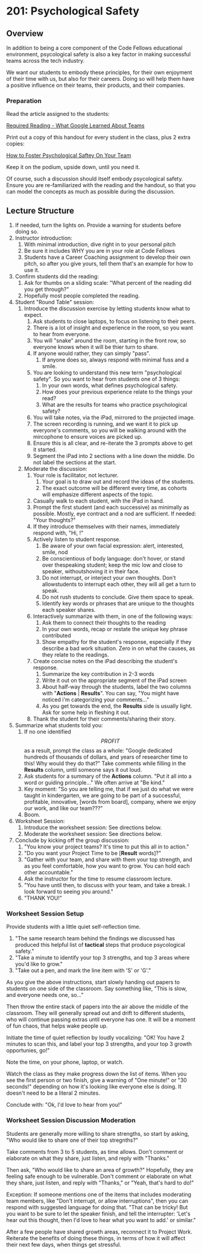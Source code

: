 # 201: Psychological Safety

## Overview

In addition to being a core component of the Code Fellows educational environment, psycological safety is also a key factor in making successful teams across the tech industry. 

We want our students to embody these principles, for their own enjoyment of their time with us, but also for their careers. Doing so will help them have a positive influence on their teams, their products, and their companies. 

### Preparation

Read the article assigned to the students: 

[Required Reading - What Google Learned About Teams](https://www.nytimes.com/2016/02/28/magazine/what-google-learned-from-its-quest-to-build-the-perfect-team.html)

Print out a copy of this handout for every student in the class, plus 2 extra copies:

[How to Foster Psychological Saftey On Your Team](https://docs.google.com/document/d/19Uag1d1kcTNOq4fRDGN1TnJVfdocNuZphD3JaTP-glo)

Keep it on the podium, upside down, until you need it. 

Of course, such a discussion should itself embody psycological safety. Ensure you are re-familiarized with the reading and the handout, so that you can model the concepts as much as possible during the discussion. 

## Lecture Structure
1. If needed, turn the lights on. Provide a warning for students before doing so. 
1. Instructor introduction:
    1. With minimal introduction, dive right in to your personal pitch
    1. Be sure it includes WHY you are in your role at Code Fellows
    1. Students have a Career Coaching assignment to develop their own pitch, so after you give yours, tell them that's an example for how to use it. 
1. Confirm students did the reading:
    1. Ask for thumbs on a sliding scale: "What percent of the reading did you get through?"
    1. Hopefully most people completed the reading. 
1. Student "Round Table" session: 
    1. Introduce the discussion exercise by letting students know what to expect.
        1. Ask students to close laptops, to focus on listening to their peers. 
        1. There is a lot of insight and experience in the room, so you want to hear from everyone. 
        1. You will "snake" around the room, starting in the front row, so everyone knows when it will be thier turn to share. 
        1. If anyone would rather, they can simply "pass".
            1. If anyone does so, always respond with minimal fuss and a smile. 
        1. You are looking to understand this new term "psychological safety". So you want to hear from students one of 3 things:
            1. In your own words, what defines psychological safety.
            1. How does your previous experience relate to the things your read?
            1. What are the results for teams who practice psychological safety?
        1. You will take notes, via the iPad, mirrored to the projected image. 
        1. The screen recording is running, and we want it to pick up everyone's comments, so you will be walking around with the mircophone to ensure voices are picked up.
        1. Ensure this is all clear, and re-iterate the 3 prompts above to get it started.
        1. Segment the iPad into 2 sections with a line down the middle. Do not label the sections at the start. 
    1. Moderate the discussion:  
        1. Your role is facilitator, not lecturer. 
            1. Your goal is to draw out and record the ideas of the students. 
            1. The exact outcome will be different every time, as cohorts will emphasize different aspects of the topic. 
        1. Casually walk to each student, with the iPad in hand.
        1. Prompt the first student (and each successive) as minimally as possible. Mostly, eye contract and a nod are sufficient. If needed: "Your thoughts?"
        1. If they introduce themselves with their names, immediately respond with, "Hi, <name>!"
        1. Actively listen to student response.
            1. Be aware of your own facial expression: alert, interested, smile, nod
            1. Be conscientious of body language: don't hover, or stand over thespeaking student; keep the mic low and close to speaker, withoutshoving it in their face. 
            1. Do not interrupt, or interject your own thoughts. Don't allowstudents to interrupt each other, they will all get a turn to speak. 
            1. Do not rush students to conclude. Give them space to speak.
            1. Identify key words or phrases that are unique to the thoughts each speaker shares. 
        1. Interactively summarize with them, in one of the following ways:
            1. Ask them to connect their thoughts to the reading
            1. In your own words, recap or restate the unique key phrase contributed 
            1. Show empathy for the student's response, especially if they describe a bad work situation. Zero in on what the causes, as they relate to the readings. 
        1. Create concise notes on the iPad describing the student's response.
            1. Summarize the key contribution in 2-3 words 
            1. Write it out on the appropriate segment of the iPad screen
            1. About half-way through the students, label the two columns with "**Actions** | **Results**". You can say, "You might have noticed i'm categorizing your comments..."
            1. As you get towards the end, the **Results** side is usually light. Ask for some help in fleshing it out. 
        1. Thank the student for their comments/sharing their story.
1. Summarize what students told you: 
    1. If no one identified $$ PROFIT $$ as a result, prompt the class as a whole: "Google dedicated hundreds of thousands of dollars, and years of researcher time to this! Why would they do that?" Take comments while filling in the **Results** column, until someone says it out loud.
    1. Ask students for a summary of the **Actions** column. "Put it all into a word or guiding principle..." We often arrive at "Be kind."
    1. Key moment: "So you are telling me, that if we just do what we were taught in kindergarten, we are going to be part of a successful, profitable, innovative, [words from board], company, where we enjoy our work, and like our team???" 
    1. Boom. 
1. Worksheet Session:
    1. Introduce the worksheet session: See directions below.
    1. Moderate the worksheet session: See directions below.
1. Conclude by kicking off the group discussion:
    1. "You know your project teams? It's time to put this all in to action."
    1. "Do you want your Project Time to be [**Result** words]?"
    1. "Gather with your team, and share with them your top strength, and as you feel comfortable, how you want to grow. You can hold each other accountable."
    1. Ask the instructor for the time to resume classroom lecture. 
    1. "You have until then, to discuss with your team, and take a break. I look forward to seeing you around."
    1. "THANK YOU!"

### Worksheet Session Setup

Provide students with a little quiet self-reflection time. 

1. "The same research team behind the findings we discussed has produced this helpful list of **tactical** steps that produce psycological safety." 
1. "Take a minute to identify your top 3 strengths, and top 3 areas where you'd like to grow."
1. "Take out a pen, and mark the line item with 'S' or 'G'."

As you give the above instructions, start slowly handing out papers to students on one side of the classroom. Say something like, "This is slow, and everyone needs one, so..." 

Then throw the entire stack of papers into the air above the middle of the classroom. They will generally spread out and drift to different students, who will continue passing extras until everyone has one. It will be a moment of fun chaos, that helps wake people up. 

Initiate the time of quiet reflection by loudly vocalizing: "OK! You have 2 minutes to scan this, and label your top 3 strengths, and your top 3 growth opportunies, go!" 

Note the time, on your phone, laptop, or watch. 

Watch the class as they make progress down the list of items. When you see the first person or two finish, give a warning of "One minute!" or "30 seconds!" depending on how it's looking like everyone else is doing. It doesn't need to be a literal 2 minutes. 

Conclude with: "Ok, I'd love to hear from you!"

### Worksheet Session Discussion Moderation

Students are generally more willing to share strengths, so start by asking, "Who would like to share one of their top stregnths?"

Take comments from 3 to 5 students, as time allows. Don't comment or elaborate on what they share, just listen, and reply with "Thanks."

Then ask, "Who would like to share an area of growth?" Hopefully, they are feeling safe enough to be vulnerable. Don't comment or elaborate on what they share, just listen, and reply with "Thanks," or "Yeah, that's hard to do!" 

Exception: If someone mentions one of the items that includes moderating team members, like "Don't interrupt, or allow interruptions", then you can respond with suggested language for doing that. "That can be tricky! But you want to be sure to let the speaker finish, and tell the interrupter: 'Let's hear out this thought, then I'd love to hear what you want to add.' or similar."

After a few people have shared growth areas, reconnect it to Project Work. Reiterate the benefits of doing these things, in terms of how it will affect their next few days, when things get stressful. 
